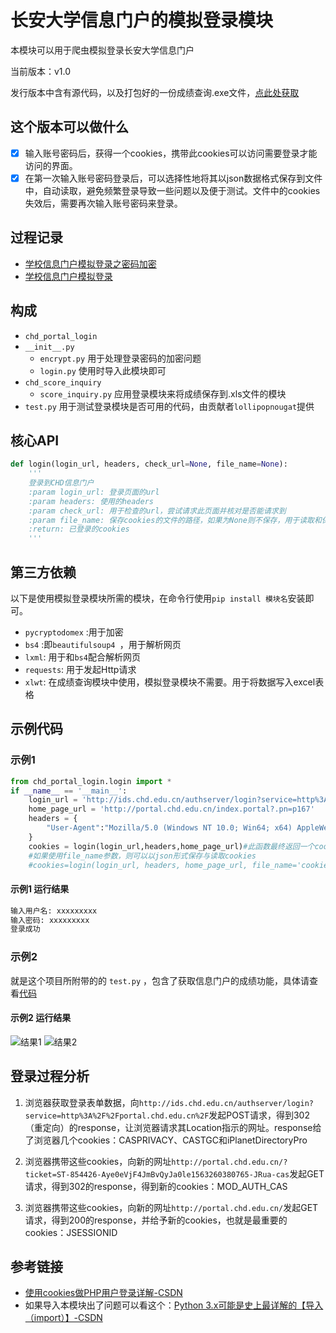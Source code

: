 # 长安大学信息门户的模拟登录模块

本模块可以用于爬虫模拟登录长安大学信息门户

当前版本：v1.0

发行版本中含有源代码，以及打包好的一份成绩查询.exe文件，[点此处获取](https://github.com/HaneChiri/chd_portal_login/releases)

## 这个版本可以做什么

- [x] 输入账号密码后，获得一个cookies，携带此cookies可以访问需要登录才能访问的界面。
- [x] 在第一次输入账号密码登录后，可以选择性地将其以json数据格式保存到文件中，自动读取，避免频繁登录导致一些问题以及便于测试。文件中的cookies失效后，需要再次输入账号密码来登录。

## 过程记录

- [学校信息门户模拟登录之密码加密](https://hanechiri.github.io/post/portal_login_encrypt/#more)
- [学校信息门户模拟登录](https://hanechiri.github.io/post/portal_login/#more)

## 构成

- `chd_portal_login`
- `__init__.py`
  - `encrypt.py` 用于处理登录密码的加密问题
  - `login.py` 使用时导入此模块即可
- `chd_score_inquiry`
  - `score_inquiry.py` 应用登录模块来将成绩保存到.xls文件的模块
- `test.py` 用于测试登录模块是否可用的代码，由贡献者`lollipopnougat`提供

## 核心API

```python
def login(login_url, headers, check_url=None, file_name=None):
    '''
    登录到CHD信息门户
    :param login_url: 登录页面的url
    :param headers: 使用的headers
    :param check_url: 用于检查的url，尝试请求此页面并核对是否能请求到
    :param file_name: 保存cookies的文件的路径，如果为None则不保存，用于读取和保存cookies，保存的cookies为json格式
    :return: 已登录的cookies
    '''
```
## 第三方依赖

以下是使用模拟登录模块所需的模块，在命令行使用`pip install 模块名`安装即可。

- `pycryptodomex` :用于加密
- `bs4` :即`beautifulsoup4 `，用于解析网页
- `lxml`: 用于和`bs4`配合解析网页
- `requests`: 用于发起Http请求
- `xlwt`: 在成绩查询模块中使用，模拟登录模块不需要。用于将数据写入excel表格

## 示例代码

### 示例1 

```python
from chd_portal_login.login import *
if __name__ == '__main__':
    login_url = 'http://ids.chd.edu.cn/authserver/login?service=http%3A%2F%2Fportal.chd.edu.cn%2F'
    home_page_url = 'http://portal.chd.edu.cn/index.portal?.pn=p167'
    headers = {
        "User-Agent":"Mozilla/5.0 (Windows NT 10.0; Win64; x64) AppleWebKit/537.36 (KHTML, like Gecko) Chrome/73.0.3683.103 Safari/537.36"
    }
    cookies = login(login_url,headers,home_page_url)#此函数最终返回一个cookies
    #如果使用file_name参数，则可以以json形式保存与读取cookies
    #cookies=login(login_url, headers, home_page_url, file_name='cookies')
```

#### 示例1 运行结果

```bash
输入用户名: xxxxxxxxx
输入密码: xxxxxxxxx
登录成功
```

### 示例2

就是这个项目所附带的的 `test.py` ，包含了获取信息门户的成绩功能，具体请查看[代码](https://github.com/lollipopnougat/CHD_portal_login/blob/master/test.py)


#### 示例2 运行结果

![结果1](https://lollipopnougat.github.io/website-calculator/img/chdgpa1.png)
![结果2](https://lollipopnougat.github.io/website-calculator/img/chdgpa2.png)

## 登录过程分析

1. 浏览器获取登录表单数据，向`http://ids.chd.edu.cn/authserver/login?service=http%3A%2F%2Fportal.chd.edu.cn%2F`发起POST请求，得到302（重定向）的response，让浏览器请求其Location指示的网址。response给了浏览器几个cookies：CASPRIVACY、CASTGC和iPlanetDirectoryPro

2. 浏览器携带这些cookies，向新的网址`http://portal.chd.edu.cn/?ticket=ST-854426-Aye0eVjF4JmBvQyJa0le1563260380765-JRua-cas`发起GET请求，得到302的response，得到新的cookies：MOD_AUTH_CAS

3. 浏览器携带这些cookies，向新的网址`http://portal.chd.edu.cn/`发起GET请求，得到200的response，并给予新的cookies，也就是最重要的cookies：JSESSIONID

## 参考链接

- [使用cookies做PHP用户登录详解-CSDN](https://blog.csdn.net/awhip9/article/details/78007600)
- 如果导入本模块出了问题可以看这个：[Python 3.x可能是史上最详解的【导入（import）】-CSDN](https://blog.csdn.net/weixin_38256474/article/details/81228492)

